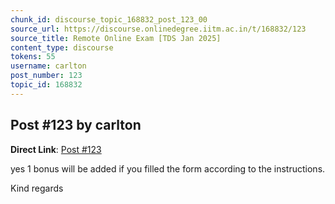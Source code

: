 ```yaml
---
chunk_id: discourse_topic_168832_post_123_00
source_url: https://discourse.onlinedegree.iitm.ac.in/t/168832/123
source_title: Remote Online Exam [TDS Jan 2025]
content_type: discourse
tokens: 55
username: carlton
post_number: 123
topic_id: 168832
---
```


## Post #123 by carlton

**Direct Link**: [Post #123](https://discourse.onlinedegree.iitm.ac.in/t/168832/123)

yes 1 bonus will be added if you filled the form according to the instructions.

Kind regards
